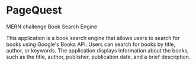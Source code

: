# PageQuest
MERN challenge Book Search Engine

This application is a book search engine that allows users to search for books using Google's Books API. Users can search for books by title, author, or keywords. The application displays information about the books, such as the title, author, publisher, publication date, and a brief description.
